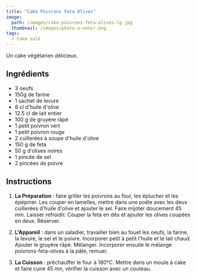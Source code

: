 ```yaml
---
title: "Cake Poivrons Feta Olives"
image: 
  path: /images/cake-poivrons-feta-olives-lg.jpg
  thumbnail: /images/photo-a-venir.png
tags:
  - Cake salé
---
```


Un cake végétarien délicieux.

## Ingrédients

* 3 oeufs
* 150g de farine
* 1 sachet de levure
* 8 cl d'huile d'olive
* 12.5 cl de lait entier
* 100 g de gruyère râpé
* 1 petit poivron vert
* 1 petit poivron rouge
* 2 cuillerées à soupe d'huile d'olive
* 150 g de feta
* 50 g d'olives noires
* 1 pincée de sel
* 2 pincées de poivre

## Instructions

1. **La Préparation** : faire griller les poivrons au four, les éplucher et les épépiner. Les couper en lamelles, mettre dans une poêle avec les deux cuillerées d'huile d'olive et ajouter le sel. Faire mijoter doucement 45 min. Laisser refroidir. Couper la feta en dés et ajouter les olives coupées en deux. Réserver. 

2. **L'Appareil** : dans un saladier, travailler bien au fouet les oeufs, la farine, la levure, le sel et le poivre. Incorporer petit à petit l'huile et le lait chaud. Ajouter le gruyère râpé. Mélanger. Incorporer ensuite le mélange poivrons-feta-olives à la pâte, remuer.

3. **La Cuisson** : préchauffer le four à 180°C. Mettre dans un moule à cake et faire cuire 45 mn, vérifier la cuisson avec un couteau.